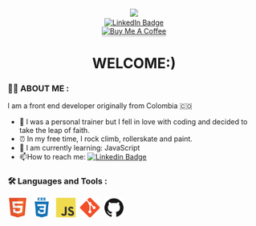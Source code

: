 <img src="https://komarev.com/ghpvc/?username=Natalia-Alvarez-git&style=flat-square&color=blue" alt=""/>
<div id="header" align="center">
  <img src="https://media.giphy.com/media/jSVxBEfdSA2GEUEAw4/giphy.gif" width="250"/>
</div>
<div id="linked in" align="center">
 <a href="https://www.linkedin.com/in/natalia-alvarez-30b224230/">
    <img src="https://img.shields.io/badge/LinkedIn-blue?style=for-the-badge&logo=linkedin&logoColor=white" alt="LinkedIn Badge" height="41px" width="174px"/>
  </a>
</div>
<div id="coffe badge" align="center">
  <a href="https://www.buymeacoffee.com/Nataliaalvarez" target="_blank"><img src="https://www.buymeacoffee.com/assets/img/custom_images/orange_img.png" alt="Buy Me A Coffee" style="height: 41px !important;width: 174px !important;box-shadow: 0px 3px 2px 0px rgba(190, 190, 190, 0.5) !important;-webkit-box-shadow: 0px 3px 2px 0px rgba(190, 190, 190, 0.5) !important;" ></a>
</div>
<h1 align="center">WELCOME:)</h1>

### :woman_technologist: ABOUT ME :

I am a front end developer originally from Colombia 🇨🇴
- 📜 I was a personal trainer but I fell in love with coding and decided to take the leap of faith.
- ⏰ In my free time, I rock climb, rollerskate and paint.
- 🌱 I am currently learning: JavaScript
- :mailbox:How to reach me: [![Linkedin Badge](https://img.shields.io/badge/-kakbar-blue?style=flat&logo=Linkedin&logoColor=white)]([your-linkedin-url](https://www.linkedin.com/in/natalia-alvarez-30b224230/))



### :hammer_and_wrench: Languages and Tools :
<div id="icons">
 <img src="https://github.com/devicons/devicon/blob/master/icons/html5/html5-original.svg" title="HTML5" alt="HTML" width="40" height="40"/>&nbsp;
 <img src="https://github.com/devicons/devicon/blob/master/icons/css3/css3-plain-wordmark.svg"  title="CSS3" alt="CSS" width="40" height="40"/>&nbsp;
 <img src="https://github.com/devicons/devicon/blob/master/icons/javascript/javascript-original.svg" title="JavaScript" alt="JavaScript" width="40" height="40"/>&nbsp;
   <img src="https://github.com/devicons/devicon/blob/master/icons/git/git-original.svg" title="JavaScript" alt="JavaScript" width="40" height="40"/>&nbsp;
   <img src="https://github.com/devicons/devicon/blob/master/icons/github/github-original.svg" title="JavaScript" alt="JavaScript" width="40" height="40"/>&nbsp;
 </div>
